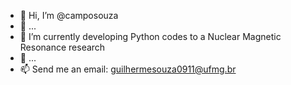 - 👋 Hi, I’m @camposouza
- 👀 ...
- 🌱 I’m currently developing Python codes to a Nuclear Magnetic Resonance research
- 💞️ ...
- 📫 Send me an email: guilhermesouza0911@ufmg.br

<!---
camposouza/camposouza is a ✨ special ✨ repository because its `README.md` (this file) appears on your GitHub profile.
You can click the Preview link to take a look at your changes.
--->
